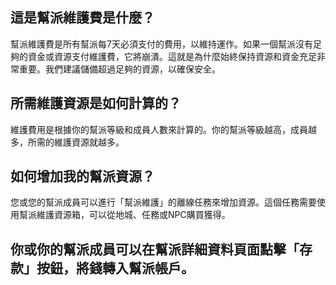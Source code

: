 ## 這是幫派維護費是什麼？
幫派維護費是所有幫派每7天必須支付的費用，以維持運作。如果一個幫派沒有足夠的資金或資源支付維護費，它將崩潰。這就是為什麼始終保持資源和資金充足非常重要。我們建議儲備超過足夠的資源，以確保安全。

## 所需維護資源是如何計算的？
維護費用是根據你的幫派等級和成員人數來計算的。你的幫派等級越高，成員越多，所需的維護資源就越多。

## 如何增加我的幫派資源？
您或您的幫派成員可以進行「幫派維護」的離線任務來增加資源。這個任務需要使用幫派維護資源箱，可以從地城、任務或NPC購買獲得。

## 你或你的幫派成員可以在幫派詳細資料頁面點擊「存款」按鈕，將錢轉入幫派帳戶。